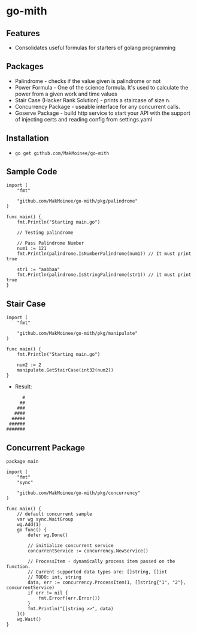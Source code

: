 # go-mith
## Features
- Consolidates useful formulas for starters of golang programming

## Packages
- Palindrome - checks if the value given is palindrome or not
- Power Formula - One of the science formula. It's used to calculate the power from a given work and time values
- Stair Case (Hacker Rank Solution) - prints a staircase of size n.
- Concurrency Package - useable interface for any concurrent calls.
- Goserve Package - build http service to start your API with the support of injecting certs and reading config from settings.yaml

## Installation
- `go get github.com/MakMoinee/go-mith`

## Sample Code
```
import (
	"fmt"

	"github.com/MakMoinee/go-mith/pkg/palindrome"
)

func main() {
	fmt.Println("Starting main.go")

	// Testing palindrome

	// Pass Palindrome Number
	num1 := 121
	fmt.Println(palindrome.IsNumberPalindrome(num1)) // It must print true

	str1 := "aabbaa"
	fmt.Println(palindrome.IsStringPalindrome(str1)) // it must print true
}
```

## Stair Case
```
import (
	"fmt"

	"github.com/MakMoinee/go-mith/pkg/manipulate"
)

func main() {
	fmt.Println("Starting main.go")

	num2 := 2
	manipulate.GetStairCase(int32(num2))
}
```
- Result:
```
      #
     ##
    ###
   ####
  #####
 ######
#######
```

## Concurrent Package

```
package main

import (
	"fmt"
	"sync"

	"github.com/MakMoinee/go-mith/pkg/concurrency"
)

func main() {
	// default concurrent sample
	var wg sync.WaitGroup
	wg.Add(1)
	go func() {
		defer wg.Done()

		// initialize concurrent service
		concurrentService := concurrency.NewService()

		// ProcessItem - dynamically process item passed on the function.
		// Current supported data types are: []string, []int
		// TODO: int, string
		data, err := concurrency.ProcessItem(1, []string{"1", "2"}, concurrentService)
		if err != nil {
			fmt.Errorf(err.Error())
		}
		fmt.Println("[]string >>", data)
	}()
	wg.Wait()
}

```
